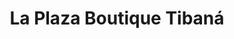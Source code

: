 ---
title: "La Plaza Boutique Tibaná"
url: /bogota-d-c/la-plaza-boutique-tibana/
shop: supermercado
---